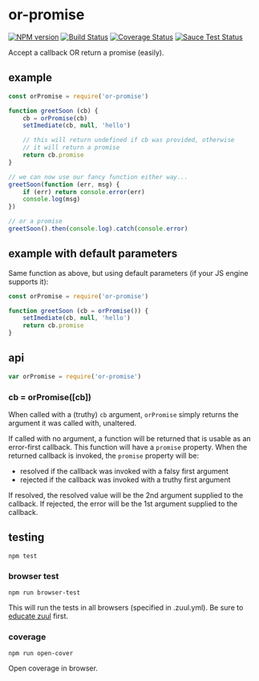 # or-promise

[![NPM version](https://badge.fury.io/js/or-promise.png)](http://badge.fury.io/js/or-promise)
[![Build Status](https://travis-ci.org/jasonpincin/or-promise.svg?branch=master)](https://travis-ci.org/jasonpincin/or-promise)
[![Coverage Status](https://coveralls.io/repos/jasonpincin/or-promise/badge.png?branch=master)](https://coveralls.io/r/jasonpincin/or-promise?branch=master)
[![Sauce Test Status](https://saucelabs.com/browser-matrix/jp-project14.svg)](https://saucelabs.com/beta/builds/e4bca03b508c4eeb848f3986a61dd97f)

Accept a callback OR return a promise (easily).

## example

```javascript
const orPromise = require('or-promise')

function greetSoon (cb) {
    cb = orPromise(cb)
    setImediate(cb, null, 'hello')

    // this will return undefined if cb was provided, otherwise
    // it will return a promise
    return cb.promise
}

// we can now use our fancy function either way...
greetSoon(function (err, msg) {
    if (err) return console.error(err)
    console.log(msg)
})

// or a promise
greetSoon().then(console.log).catch(console.error)
```

## example with default parameters

Same function as above, but using default parameters (if your JS engine supports
it):

```javascript
const orPromise = require('or-promise')

function greetSoon (cb = orPromise()) {
    setImediate(cb, null, 'hello')
    return cb.promise
}
```

## api

```javascript
var orPromise = require('or-promise')
```

### cb = orPromise([cb])

When called with a (truthy) `cb` argument, `orPromise` simply returns the 
argument it was called with, unaltered. 

If called with no argument, a function will be returned that is usable as an 
error-first callback. This function will have a `promise` property. When the
returned callback is invoked, the `promise` property will be:

* resolved if the callback was invoked with a falsy first argument
* rejected if the callback was invoked with a truthy first argument

If resolved, the resolved value will be the 2nd argument supplied to the
callback. If rejected, the error will be the 1st argument supplied to the
callback.

## testing

`npm test`

### browser test

`npm run browser-test`

This will run the tests in all browsers (specified in .zuul.yml). Be sure to 
[educate zuul](https://github.com/defunctzombie/zuul/wiki/cloud-testing#2-educate-zuul) 
first.

### coverage

`npm run open-cover`

Open coverage in browser.
